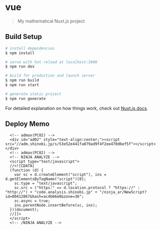 # vue

> My mathematical Nuxt.js project

## Build Setup

``` bash
# install dependencies
$ npm install

# serve with hot reload at localhost:3000
$ npm run dev

# build for production and launch server
$ npm run build
$ npm run start

# generate static project
$ npm run generate
```

For detailed explanation on how things work, check out [Nuxt.js docs](https://nuxtjs.org).

## Deploy Memo
```
  <!-- admax(PC02) -->
  <div id="ad02" style="text-align:center;"><script src="//adm.shinobi.jp/s/53e52e441fa079ad9f4f2ee470d6ef5f"></script></div>
  <!-- admax(PC02) -->
  <!-- NINJA ANALYZE -->
  <script type="text/javascript">
  //<![CDATA[
  (function (d) {
    var sc = d.createElement("script"), ins = d.getElementsByTagName("script")[0];
    sc.type = "text/javascript";
    sc.src = ("https:" == d.location.protocol ? "https://" : "http://") + "code.analysis.shinobi.jp" + "/ninja_ar/NewScript?id=00412867&hash=ac4b66e0&zone=36";
    sc.async = true;
    ins.parentNode.insertBefore(sc, ins);
  })(document);
  //]]>
  </script>
  <!-- /NINJA ANALYZE -->
```
